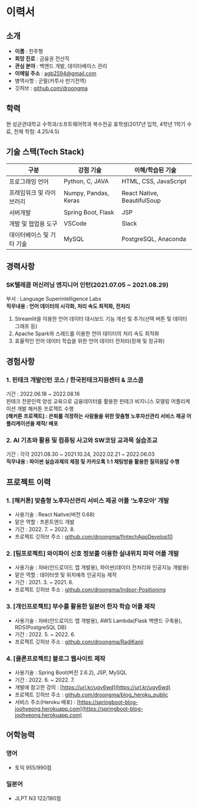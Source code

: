 # 이력서
## 소개
- **이름** : 천주형
- **희망 진로** : 금융권 전산직
- **관심 분야** : 백엔드 개발, 데이터베이스 관리
- **이메일 주소** :  agb2594@gmail.com
- 병역사항 : 군필(카투사 만기전역)
- 깃허브 : [github.com/droongma](https://github.com/droongma)
  
## 학력
현 성균관대학교 수학과/소프트웨어학과 복수전공 휴학생(2017년 입학, 4학년 1학기 수료, 전체 학점: 4.25/4.5)

## 기술 스택(Tech Stack)
|구분|강점 기술|이해/학습된 기술 |
|---------| ------------------------|------------------------- |
|프로그래밍 언어 | Python, C, JAVA |HTML, CSS, JavaScript |
|프레임워크 및 라이브러리 |Numpy, Pandas, Keras | React Native, BeautifulSoup|
|서버개발 |Spring Boot, Flask | JSP|
|개발 및 협업용 도구| VSCode| Slack|
|데이터베이스 및 기타 기술 | MySQL|PostgreSQL, Anaconda |

## 경력사항
### SK텔레콤 머신러닝 엔지니어 인턴(2021.07.05 ~ 2021.08.29)
부서 : Language Superintelligence Labs <br/>
**직무내용 : 언어 데이터의 시각화, 처리 속도 최적화, 전처리**
1. Streamlit을 이용한 언어 데이터 대시보드 기능 개선 및 추가(선택 버튼 및 데이터 그래프 등)
2. Apache Spark와 스레드를 이용한 언어 데이터의 처리 속도 최적화
3. 효율적인 언어 데이터 학습을 위한 언어 데이터 전처리(정제 및 정규화)

## 경험사항
### 1. 핀테크 개발인턴 코스 / 한국핀테크지원센터 & 코스콤
기간 : 2022.06.18 ~ 2022.08.16 <br/>
핀테크 전문인력 양성 교육으로 금융데이터를 활용한 핀테크 비지니스 모델링 어플리케이션 개발 해커톤 프로젝트 수행 <br/>
**[해커톤 프로젝트] : 은퇴를 걱정하는 사람들을 위한 맞춤형 노후자산관리 서비스 제공 어플리케이션을 제작/ 배포**

### 2. AI 기초와 활용 및 컴퓨팅 사고와 SW코딩 교과목 실습조교
기간 : 각각 2021.08.30 ~ 2021.10.24, 2022.02.21 ~ 2022.06.03 <br/>
**직무내용 : 파이썬 실습과제의 채점 및 카카오톡 1:1 채팅방을 활용한 질의응답 수행**

## 프로젝트 이력
### 1. [해커톤] 맞춤형 노후자산관리 서비스 제공 어플 ‘노후모아’ 개발
- 사용기술 : React Native(버전 0.68)
- 맡은 역할 : 프론트엔드 개발
- 기간 : 2022. 7. ~ 2022. 8.
- 프로젝트 깃허브 주소 : [github.com/droongma/fintechAppDevelop10](https://github.com/droongma/fintechAppDevelop10)
### 2. [팀프로젝트] 와이파이 신호 정보를 이용한 실내위치 파악 어플 개발
- 사용기술 : 자바(안드로이드 앱 개발용), 파이썬(데이터 전처리와 인공지능 개발용)
- 맡은 역할 : 데이터셋 및 위치예측 인공지능 제작
- 기간 : 2021. 3. ~ 2021. 6.
- 프로젝트 깃허브 주소 : [github.com/droongma/Indoor-Positioning](https://github.com/droongma/Indoor-Positioning)
### 3. [개인프로젝트] 부수를 활용한 일본어 한자 학습 어플 제작
- 사용기술 : 자바(안드로이드 앱 개발용), AWS Lambda(Flask 백엔드 구축용), RDS(PostgreSQL DB)
- 기간 : 2022. 5. ~ 2022. 6.
- 프로젝트 깃허브 주소 : [github.com/droongma/RadiKanji](https://github.com/droongma/RadiKanji)
### 4. [클론프로젝트] 블로그 웹사이트 제작
- 사용기술 : Spring Boot(버전 2.6.2), JSP, MySQL
- 기간 : 2022. 6. ~ 2022. 7.
- 개발에 참고한 강의 : [https://url.kr/ugy6wd](https://url.kr/ugy6wd)
- 프로젝트 깃허브 주소 : [github.com/droongma/blog_heroku_public](https://github.com/droongma/blog_heroku_public)
- 서비스 주소(Heroku 배포) : [https://springboot-blog-joohyeong.herokuapp.com](https://springboot-blog-joohyeong.herokuapp.com)

## 어학능력
### 영어
* 토익 955/990점
### 일본어
* JLPT N3 122/180점
